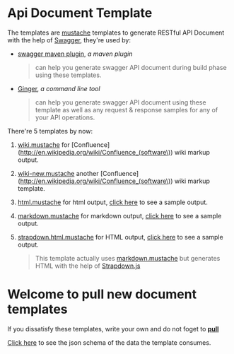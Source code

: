 Api Document Template
================
The templates are [mustache](http://mustache.github.io/) templates to generate RESTful API Document with the help of [Swagger](https://github.com/wordnik/swagger-core/wiki),
they're used by:

- [swagger maven plugin](https://github.com/kongchen/swagger-maven-plugin), *a maven plugin*
  >can help you generate swagger API document during build phase using these templates.

- [Ginger](https://github.com/kongchen/ginger), *a command line tool*
  > can help you generate swagger API document using these template as well as any request & response samples for any of your API operations.

There're 5 templates by now:

1. [wiki.mustache](https://github.com/kongchen/api-doc-template/blob/master/v1.1/wiki.mustache) for [Confluence](http://en.wikipedia.org/wiki/Confluence_(software\)) wiki markup output.
   
2. [wiki-new.mustache](https://github.com/kongchen/api-doc-template/blob/master/v1.1/wiki-new.mustache) another [Confluence](http://en.wikipedia.org/wiki/Confluence_(software\)) wiki markup template.
 
3. [html.mustache](https://github.com/kongchen/api-doc-template/blob/master/v1.1/html.mustache) for html output, [click here](http://htmlpreview.github.io/?https://raw.github.com/kongchen/swagger-maven-plugin/master/GeneratedSamples/apidoc.html) to see a sample output.
 
4. [markdown.mustache](https://github.com/kongchen/api-doc-template/blob/master/v1.1/markdown.mustache) for markdown output, [click here](https://github.com/kongchen/swagger-maven-plugin/wiki/Sample.markdown) to see a sample output.

5. [strapdown.html.mustache](https://github.com/kongchen/api-doc-template/blob/master/v1.1/strapdown.html.mustache) for HTML output, [click here](http://htmlpreview.github.io/?https://raw.github.com/kongchen/swagger-maven-plugin/master/GeneratedSamples/apidoc.strapdown.html) to see a sample output.
    
    >This template actually uses [markdown.mustache](https://github.com/kongchen/api-doc-template/blob/master/v1.1/markdown.mustache) but generates HTML with the help of [Strapdown.js](http://strapdownjs.com/)


# **Welcome to pull new document templates**

If you dissatisfy these templates, write your own and do not foget to [**pull**](https://github.com/kongchen/api-doc-template/pulls)

[Click here](https://github.com/kongchen/api-doc-template/blob/master/template-schema-1.1.json) to see the json schema of the data the template consumes.


